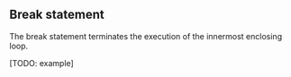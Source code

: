 ## Break statement
The break statement terminates the execution of the innermost enclosing loop.

[TODO: example]
